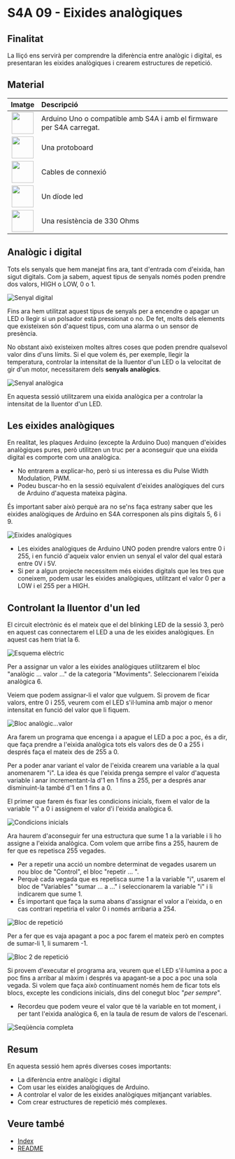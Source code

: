 # S4A 09 - Eixides analògiques

## Finalitat

La lliçó ens servirà per comprendre la diferència entre analògic i digital, es presentaran les eixides analògiques i crearem estructures de repetició.

## Material

|                               Imatge                               | Descripció                                                           |
| :----------------------------------------------------------------: | :------------------------------------------------------------------- |
|   <img src="./../mat_img/mat_unor3.png" width="50" height="50">    | Arduino Uno o compatible amb S4A i amb el firmware per S4A carregat. |
| <img src="./../mat_img/mat_protoboard.png" width="50" height="50"> | Una protoboard                                                       |
|   <img src="./../mat_img/mat_dupont.png" width="50" height="50">   | Cables de connexió                                                   |
|    <img src="./../mat_img/mat_led.png" width="50" height="50">     | Un díode led                                                         |
|  <img src="./../mat_img/mat_resis330.png" width="50" height="50">  | Una resistència de 330 Ohms                                          |

## Analògic i digital

Tots els senyals que hem manejat fins ara, tant d'entrada com d'eixida, han sigut digitals. Com ja sabem, aquest tipus de senyals només poden prendre dos valors, HIGH o LOW, 0 o 1.

![Senyal digital](Imatges/s4a_09_01.png)

Fins ara hem utilitzat aquest tipus de senyals per a encendre o apagar un LED o llegir si un polsador està pressionat o no. De fet, molts dels elements que existeixen són d'aquest tipus, com una alarma o un sensor de presència.

No obstant això existeixen moltes altres coses que poden prendre qualsevol valor dins d'uns límits. Si el que volem és, per exemple, llegir la temperatura, controlar la intensitat de la lluentor d'un LED o la velocitat de gir d'un motor, necessitarem dels **senyals analògics**.

![Senyal analògica](Imatges/s4a_09_02.jpg)

En aquesta sessió utilitzarem una eixida analògica per a controlar la intensitat de la lluentor d'un LED.

## Les eixides analògiques

En realitat, les plaques Arduino (excepte la Arduino Duo) manquen d'eixides analògiques pures, però utilitzen un truc per a aconseguir que una eixida digital es comporte com una analògica.

- No entrarem a explicar-ho, però si us interessa es diu Pulse Width Modulation, PWM.
- Podeu buscar-ho en la sessió equivalent d'eixides analògiques del curs de Arduino d'aquesta mateixa pàgina.

És important saber això perquè ara no se'ns faça estrany saber que les eixides analògiques de Arduino en S4A corresponen als pins digitals 5, 6 i 9.

![Eixides analògiques](Imatges/s4a_09_03.png)

- Les eixides analògiques de Arduino UNO poden prendre valors entre 0 i 255, i en funció d'aqueix valor envien un senyal el valor del qual estarà entre 0V i 5V.
- Si per a algun projecte necessitem més eixides digitals que les tres que coneixem, podem usar les eixides analògiques, utilitzant el valor 0 per a LOW i el 255 per a HIGH.

## Controlant la lluentor d'un led

El circuit electrònic és el mateix que el del blinking LED de la sessió 3, però en aquest cas connectarem el LED a una de les eixides analògiques. En aquest cas hem triat la 6.

![Esquema elèctric](Imatges/s4a_09_04.png)

Per a assignar un valor a les eixides analògiques utilitzarem el bloc "analògic ... valor ..." de la categoria "Moviments". Seleccionarem l'eixida analògica 6.

Veiem que podem assignar-li el valor que vulguem. Si provem de ficar valors, entre 0 i 255, veurem com el LED s'il·lumina amb major o menor intensitat en funció del valor que li fiquem.

![Bloc analògic...valor](Imatges/s4a_09_05.png)

Ara farem un programa que encenga i a apague el LED a poc a poc, és a dir, que faça prendre a l'eixida analògica tots els valors des de 0 a 255 i després faça el mateix des de 255 a 0.

Per a poder anar variant el valor de l'eixida crearem una variable a la qual anomenarem "i". La idea és que l'eixida prenga sempre el valor d'aquesta variable i anar incrementant-la d'1 en 1 fins a 255, per a després anar disminuint-la també d'1 en 1 fins a 0.

El primer que farem és fixar les condicions inicials, fixem el valor de la variable "i" a 0 i assignem el valor d'i l'eixida analògica 6.

![Condicions inicials](Imatges/s4a_09_06.png)

Ara haurem d'aconseguir fer una estructura que sume 1 a la variable i li ho assigne a l'eixida analògica. Com volem que arribe fins a 255, haurem de fer que es repetisca 255 vegades.

- Per a repetir una acció un nombre determinat de vegades usarem un nou bloc de "Control", el bloc "repetir ... ".
- Perquè cada vegada que es repetisca sume 1 a la variable "i", usarem el bloc de "Variables" "sumar ... a ..." i seleccionarem la variable "i" i li indicarem que sume 1.
- És important que faça la suma abans d'assignar el valor a l'eixida, o en cas contrari repetiria el valor 0 i només arribaria a 254.

![Bloc de repetició](Imatges/s4a_09_07.png)

Per a fer que es vaja apagant a poc a poc farem el mateix però en comptes de sumar-li 1, li sumarem -1.

![Bloc 2 de repetició](Imatges/s4a_09_08.png)

Si provem d'executar el programa ara, veurem que el LED s'il·lumina a poc a poc fins a arribar al màxim i després va apagant-se a poc a poc una sola vegada. Si volem que faça això contínuament només hem de ficar tots els blocs, excepte les condicions inicials, dins del conegut bloc "_per sempre_".

- Recordeu que podem veure el valor que té la variable en tot moment, i per tant l'eixida analògica 6, en la taula de resum de valors de l'escenari.

![Seqüència completa](Imatges/s4a_09_09.png)

## Resum

En aquesta sessió hem aprés diverses coses importants:

- La diferència entre analògic i digital
- Com usar les eixides analògiques de Arduino.
- A controlar el valor de les eixides analògiques mitjançant variables.
- Com crear estructures de repetició més complexes.

## Veure també

- [Index](../Index.md)
- [README](../README.md)
